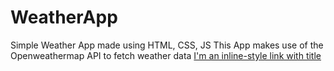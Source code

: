 # WeatherApp
Simple Weather App made using HTML, CSS, JS
This App makes use of the Openweathermap API to fetch weather data
[I'm an inline-style link with title](https://github.com/aasimalikhan/WeatherApp.github.io "Weather App")
